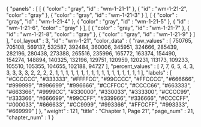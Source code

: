 {
  "panels" : [
    [
      {
        "color" : "gray",
        "id" : "wm-1-21-1"
      },
      {
        "id" : "wm-1-21-2",
        "color" : "gray"
      },
      {
        "color" : "gray",
        "id" : "wm-1-21-3"
      }
    ],
    [
      {
        "color" : "gray",
        "id" : "wm-1-21-4"
      },
      {
        "color" : "gray",
        "id" : "wm-1-21-5"
      },
      {
        "id" : "wm-1-21-6",
        "color" : "gray"
      }
    ],
    [
      {
        "color" : "gray",
        "id" : "wm-1-21-7"
      },
      {
        "id" : "wm-1-21-8",
        "color" : "gray"
      },
      {
        "color" : "gray",
        "id" : "wm-1-21-9"
      }
    ]
  ],
  "col_layout" : 3,
  "id" : "wm-1-21",
  "color_data" : {
    "raw_values" : [
      750765,
      705108,
      569137,
      532587,
      392484,
      360006,
      345951,
      324666,
      285439,
      282196,
      280438,
      273388,
      265516,
      235996,
      165772,
      163374,
      154490,
      154274,
      148894,
      140325,
      132196,
      129751,
      120959,
      120231,
      113173,
      109233,
      105510,
      105355,
      104655,
      102188,
      94727
    ],
    "percent_values" : [
      7,
      7,
      6,
      5,
      4,
      3,
      3,
      3,
      3,
      3,
      2,
      2,
      2,
      2,
      1,
      1,
      1,
      1,
      1,
      1,
      1,
      1,
      1,
      1,
      1,
      1,
      1,
      1,
      1,
      1,
      1
    ],
    "labels" : [
      "#CCCCCC",
      "#333333",
      "#FFFFCC",
      "#99CCCC",
      "#FFCCCC",
      "#666666",
      "#999999",
      "#996699",
      "#996666",
      "#CCFFCC",
      "#CCCC66",
      "#663333",
      "#663366",
      "#9999CC",
      "#330000",
      "#330033",
      "#333300",
      "#CCCC99",
      "#333366",
      "#666699",
      "#99CCFF",
      "#339966",
      "#336666",
      "#CCCCFF",
      "#000033",
      "#666633",
      "#CC9999",
      "#993366",
      "#FFCCFF",
      "#993333",
      "#669999"
    ]
  },
  "weight" : 121,
  "title" : "Chapter 1, Page 21",
  "page_num" : 21,
  "chapter_num" : 1
}
